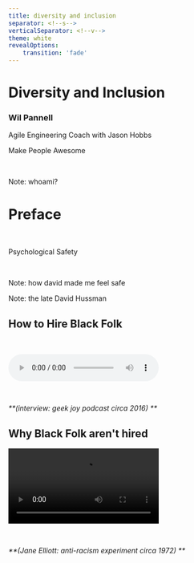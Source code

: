 ```yaml
---
title: diversity and inclusion
separator: <!--s-->
verticalSeparator: <!--v-->
theme: white
revealOptions:
    transition: 'fade'
---
```

# Diversity and Inclusion

### Wil Pannell <!-- .element: class="fragment" -->

Agile Engineering Coach with Jason Hobbs <!-- .element: class="fragment" -->

Make People Awesome <!-- .element: class="fragment" -->

&nbsp;
&nbsp;
&nbsp;

Note: whoami?

<!--s-->

# Preface

&nbsp;

Psychological Safety <!-- .element: class="fragment" -->

&nbsp;

Note: how david made me feel safe

<!--s-->

<!-- .slide: data-background="_assets/hussman.png" -->

Note: the late David Hussman

<!--s-->

## How to Hire Black Folk

&nbsp;

<audio controls="controls" data-autoplay src="_assets/podcast.mp3"></audio>

&nbsp;

_**(interview: geek joy podcast circa 2016) **_ <!-- .element: style="color:maroon; font-size: .5em" -->

<!--s-->

## Why Black Folk aren't hired

<video class="stretch" controls="controls" data-autoplay src="_assets/Would you want to be treated like blacks.mp4"></audio>

&nbsp;

_**(Jane Elliott: anti-racism experiment circa 1972) **_ <!-- .element: style="color:maroon; font-size: .5em" -->



